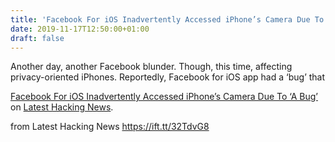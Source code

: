 ```yaml
---
title: 'Facebook For iOS Inadvertently Accessed iPhone’s Camera Due To ‘A Bug’'
date: 2019-11-17T12:50:00+01:00
draft: false
---
```


Another day, another Facebook blunder. Though, this time, affecting privacy-oriented iPhones. Reportedly, Facebook for iOS app had a ‘bug’ that

[Facebook For iOS Inadvertently Accessed iPhone’s Camera Due To ‘A Bug’](https://latesthackingnews.com/2019/11/17/facebook-for-ios-inadvertently-accessed-iphones-camera-due-to-a-bug/) on [Latest Hacking News](https://latesthackingnews.com).

  
  
from Latest Hacking News https://ift.tt/32TdvG8
